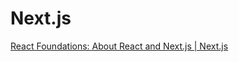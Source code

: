 # Next.js

[React Foundations: About React and Next.js | Next.js](https://nextjs.org/learn/react-foundations/what-is-react-and-nextjs)
